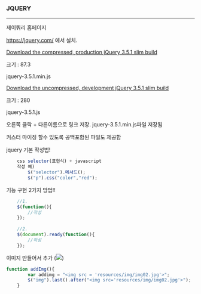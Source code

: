 ### JQUERY

------

제이쿼리 홈페이지

https://jquery.com/ 에서 설치.



[Download the compressed, production jQuery 3.5.1 slim build](https://code.jquery.com/jquery-3.5.1.slim.min.js)

크기 : 87.3

jquery-3.5.1.min.js



[Download the uncompressed, development jQuery 3.5.1 slim build](https://code.jquery.com/jquery-3.5.1.slim.js)

크기 : 280

jquery-3.5.1.js



오른쪽 클락 + 다른이름으로 링크 저장. jquery-3.5.1.min.js파일 저장됨

커스터 마이징 할수 있도록 공백포함된 파일도 제공함



jquery 기본 작성법!

```javascript
 	css selector(표현식) + javascript
 	작성 예)
 		$("selector").메서드();
 		$("p").css("color","red");
```



기능 구현 2가지 방법!!

```javascript
	//1.
 	$(function(){
 		//작성
 	});
 	
 	//2.
 	$(document).ready(function(){
 		//작성
 	});
```



이미지 만들어서 추가 (<img src = 'resources/img/img01.jpg'>)

```javascript
function addImg(){ 		
 		var addimg = "<img src = 'resources/img/img02.jpg'>";
 		$("img").last().after("<img src='resources/img/img02.jpg'>");
 	}
```

